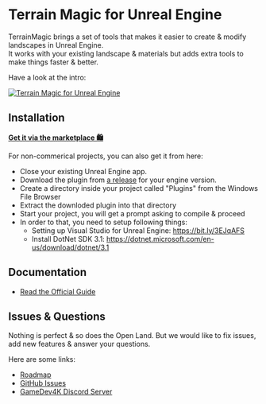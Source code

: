 # Terrain Magic for Unreal Engine

TerrainMagic brings a set of tools that makes it easier to create & modify landscapes in Unreal Engine.
<br/>
It works with your existing landscape & materials but adds extra tools to make things faster & better.

Have a look at the intro:

[![Terrain Magic for Unreal Engine](https://user-images.githubusercontent.com/50838/176096380-8b465a0f-4f76-46aa-9a52-38ace046383a.png)](https://youtu.be/XXLwGzMY8FY)

## Installation

**[Get it via the marketplace 🛍️](https://www.unrealengine.com/marketplace/en-US/product/terrainmagic-supercharging-landscape-creation)**

For non-commerical projects, you can also get it from here:

* Close your existing Unreal Engine app.
* Download the plugin from [a release](https://github.com/GDi4K/unreal-terrain-magic/releases) for your engine version.
* Create a directory inside your project called "Plugins" from the Windows File Browser
* Extract the downloded plugin into that directory
* Start your project, you will get a prompt asking to compile & proceed
* In order to that, you need to setup following things:
  * Setting up Visual Studio for Unreal Engine: https://bit.ly/3EJqAFS
  * Install DotNet SDK 3.1: https://dotnet.microsoft.com/en-us/download/dotnet/3.1

## Documentation

* [Read the Official Guide](https://gamedev4k.notion.site/TerrainMagic-Documentation-25a548b9e1a24521acefa5218ce92ff9)

## Issues & Questions

Nothing is perfect & so does the Open Land. But we would like to fix issues, add new features & answer your questions.

Here are some links:

* [Roadmap]()
* [GitHub Issues](https://github.com/GDi4K/unreal-open-land/issues)
* [GameDev4K Discord Server](https://discord.gg/DK9cMn9eFV)
